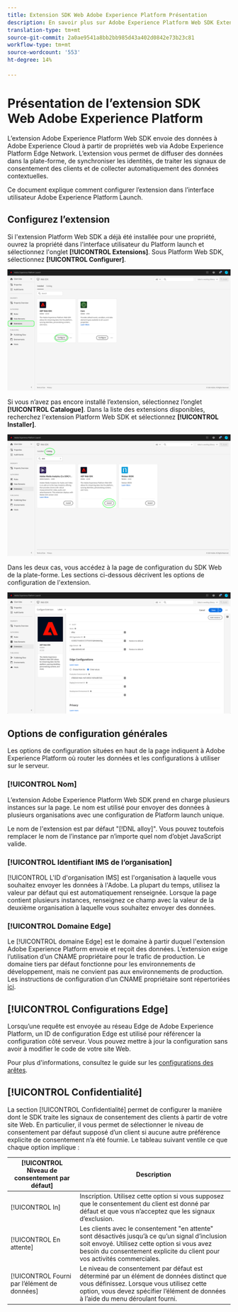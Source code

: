 ```yaml
---
title: Extension SDK Web Adobe Experience Platform Présentation
description: En savoir plus sur Adobe Experience Platform Web SDK Extension for Adobe Experience Platform Launch
translation-type: tm+mt
source-git-commit: 2a0ae9541a8bb2bb985d43a402d0842e73b23c81
workflow-type: tm+mt
source-wordcount: '553'
ht-degree: 14%

---
```



# Présentation de l’extension SDK Web Adobe Experience Platform

L’extension Adobe Experience Platform Web SDK envoie des données à Adobe Experience Cloud à partir de propriétés web via Adobe Experience Platform Edge Network. L’extension vous permet de diffuser des données dans la plate-forme, de synchroniser les identités, de traiter les signaux de consentement des clients et de collecter automatiquement des données contextuelles.

Ce document explique comment configurer l’extension dans l’interface utilisateur Adobe Experience Platform Launch.

## Configurez l’extension

Si l&#39;extension Platform Web SDK a déjà été installée pour une propriété, ouvrez la propriété dans l&#39;interface utilisateur du Platform launch et sélectionnez l&#39;onglet **[!UICONTROL Extensions]**. Sous Platform Web SDK, sélectionnez **[!UICONTROL Configurer]**.

![](../images/extension/overview/configure.png)

Si vous n’avez pas encore installé l’extension, sélectionnez l’onglet **[!UICONTROL Catalogue]**. Dans la liste des extensions disponibles, recherchez l&#39;extension Platform Web SDK et sélectionnez **[!UICONTROL Installer]**.

![](../images/extension/overview/install.png)

Dans les deux cas, vous accédez à la page de configuration du SDK Web de la plate-forme. Les sections ci-dessous décrivent les options de configuration de l&#39;extension.

![](../images/extension/overview/config-screen.png)

## Options de configuration générales

Les options de configuration situées en haut de la page indiquent à Adobe Experience Platform où router les données et les configurations à utiliser sur le serveur.

### [!UICONTROL Nom]

L’extension Adobe Experience Platform Web SDK prend en charge plusieurs instances sur la page. Le nom est utilisé pour envoyer des données à plusieurs organisations avec une configuration de Platform launch unique.

Le nom de l&#39;extension est par défaut &quot;[!DNL alloy]&quot;. Vous pouvez toutefois remplacer le nom de l’instance par n’importe quel nom d’objet JavaScript valide.

### **[!UICONTROL Identifiant IMS de l’organisation]**

[!UICONTROL L&#39;ID d&#39;organisation IMS] est l&#39;organisation à laquelle vous souhaitez envoyer les données à l&#39;Adobe. La plupart du temps, utilisez la valeur par défaut qui est automatiquement renseignée. Lorsque la page contient plusieurs instances, renseignez ce champ avec la valeur de la deuxième organisation à laquelle vous souhaitez envoyer des données.

### **[!UICONTROL Domaine Edge]**

Le [!UICONTROL domaine Edge] est le domaine à partir duquel l&#39;extension Adobe Experience Platform envoie et reçoit des données. L’extension exige l’utilisation d’un CNAME propriétaire pour le trafic de production. Le domaine tiers par défaut fonctionne pour les environnements de développement, mais ne convient pas aux environnements de production. Les instructions de configuration d’un CNAME propriétaire sont répertoriées [ici](https://docs.adobe.com/content/help/fr-FR/core-services/interface/ec-cookies/cookies-first-party.html).

## [!UICONTROL Configurations Edge]

Lorsqu’une requête est envoyée au réseau Edge de Adobe Experience Platform, un ID de configuration Edge est utilisé pour référencer la configuration côté serveur. Vous pouvez mettre à jour la configuration sans avoir à modifier le code de votre site Web.

Pour plus d&#39;informations, consultez le guide sur les [configurations des arêtes](../fundamentals/edge-configuration.md).

## [!UICONTROL Confidentialité]

La section [!UICONTROL Confidentialité] permet de configurer la manière dont le SDK traite les signaux de consentement des clients à partir de votre site Web. En particulier, il vous permet de sélectionner le niveau de consentement par défaut supposé d’un client si aucune autre préférence explicite de consentement n’a été fournie. Le tableau suivant ventile ce que chaque option implique :

| [!UICONTROL Niveau de consentement par défaut] | Description |
| --- | --- |
| [!UICONTROL In] | Inscription. Utilisez cette option si vous supposez que le consentement du client est donné par défaut et que vous n’acceptez que les signaux d’exclusion. |
| [!UICONTROL En attente] | Les clients avec le consentement &quot;en attente&quot; sont désactivés jusqu’à ce qu’un signal d’inclusion soit envoyé. Utilisez cette option si vous avez besoin du consentement explicite du client pour vos activités commerciales. |
| [!UICONTROL Fourni par l’élément de données] | Le niveau de consentement par défaut est déterminé par un élément de données distinct que vous définissez. Lorsque vous utilisez cette option, vous devez spécifier l’élément de données à l’aide du menu déroulant fourni. |